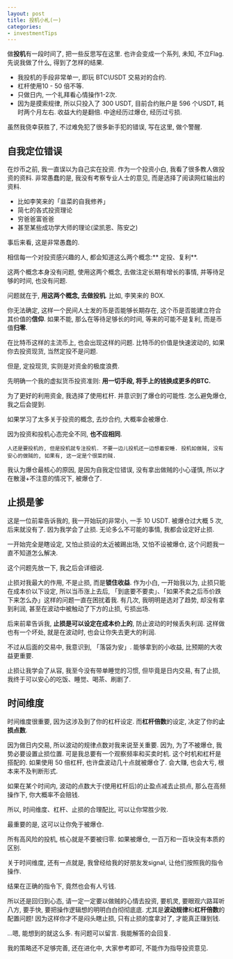 ```yaml
---
layout: post
title: 投机小札(一)
categories:
- investmentTips
---
```


做**投机**有一段时间了, 把一些反思写在这里. 也许会变成一个系列, 未知, 不立Flag.  
先说我做了什么, 得到了怎样的结果. 

- 我投机的手段非常单一, 即玩 BTC\USDT 交易对的合约. 
- 杠杆使用10 - 50 倍不等. 
- 只做日内, 一个礼拜看心情操作1-2次.
- 因为是摸索规律, 所以只投入了 300 USDT, 目前合约账户是 596 个USDT, 耗时两个月左右. 收益大约是翻倍. 中途经历过爆仓, 经历过亏损. 

虽然我侥幸获胜了, 不过难免犯了很多新手犯的错误, 写在这里, 做个警醒. 

## 自我定位错误

在炒币之前, 我一直误以为自己实在投资. 作为一个投资小白, 我看了很多教人做投资的资料. 非常愚蠢的是, 我没有考察专业人士的意见, 而是选择了阅读网红输出的资料.  
- 比如李笑来的「韭菜的自我修养」
- 简七的各式投资理论
- 穷爸爸富爸爸
- 甚至某些成功学大师的理论(梁凯恩、陈安之)
   
事后来看, 这是非常愚蠢的.  

相信每一个对投资感兴趣的人, 都会知道这么两个概念:** 定投、复利**.  

这两个概念本身没有问题, 使用这两个概念, 去做注定长期有增长的事情, 并等待足够的时间, 也没有问题.  

问题就在于, **用这两个概念, 去做投机**. 比如, 李笑来的 BOX.  

你无法确定, 这样一个民间人士发的币是否能够长期存在, 这个币是否能建立符合其价值的**信仰**. 如果不能, 那么在等待足够长的时间, 等来的可能不是复利, 而是币值**归零**. 

在比特币这样的主流币上, 也会出现这样的问题. 比特币的价值是快速波动的, 如果你去投资现货, 当然定投不是问题.  

但是, 定投现货, 实则是对资金的极度浪费.   

先明确一个我的虚拟货币投资准则: **用一切手段, 将手上的钱换成更多的BTC.**

为了更好的利用资金, 我选择了使用杠杆. 并意识到了爆仓的可能性. 怎么避免爆仓, 我之后会提到.  

如果学习了太多关于投资的概念, 去炒合约, 大概率会被爆仓.  

因为投资和投机心态完全不同, **也不应相同**.  

    人还是要投机的, 但是投机就专注投机. 不要一边儿投机还一边想着安睡. 投机如做贼, 没有安心的做贼的, 如果有, 这一定是个很菜的贼.

我认为爆仓最核心的原因, 是因为自我定位错误, 没有拿出做贼的小心谨慎, 所以才在散漫+不注意的情况下, 被爆仓了. 

## 止损是爹

这是一位前辈告诉我的, 我一开始玩的非常小, 一手 10 USDT. 被爆仓过大概 5 次, 后来就没有了. 因为我学会了止损. 无论多么不可能的事情, 我都会设定好止损.  

一开始完全是瞎设定, 又怕止损设的太近被踢出场, 又怕不设被爆仓, 这个问题我一直不知道怎么解决. 

这个问题先放一下, 我之后会详细说.  

止损对我最大的作用, 不是止损, 而是**锁住收益**. 作为小白, 一开始我以为, 止损只能在成本价以下设定, 所以当币涨上去后, 「到底要不要卖」、「如果不卖之后币价跌下来怎么办」这样的问题一直在困扰着我. 有几次, 我明明是选对了趋势, 却没有拿到利润, 甚至在波动中被触动了下方的止损, 亏损出场.  

后来前辈告诉我, **止损是可以设定在成本价上的**, 防止波动的时候丢失利润. 这样做也有一个坏处, 就是在波动时, 也会让你失去更大的利润.  

不过从后面的交易中, 我意识到, 「落袋为安」. 能够拿到的小收益, 比预期的大收益更重要. 

止损让我学会了从容, 我至今没有带单睡觉的习惯, 但毕竟是日内交易, 有了止损, 我终于可以安心的吃饭、睡觉、喝茶、刷剧了.


## 时间维度

时间维度很重要, 因为这涉及到了你的杠杆设定. 而**杠杆倍数**的设定, 决定了你的**止损点数**. 

因为做日内交易, 所以波动的规律点数对我来说至关重要. 因为, 为了不被爆仓, 我势必要设置止损位置. 可是我总要有一个观察频率和买卖时机. 这个时机和杠杆是搭配的. 如果使用 50 倍杠杆, 也许盘波动几十点就被爆仓了. 会大赚, 也会大亏, 根本来不及判断形式.  

如果在某个时间内, 波动的点数大于(使用杠杆后)的止盈点减去止损点, 那么在高频操作下, 你大概率不会赔钱.  

所以, 时间维度、杠杆、止损的合理配比, 可以让你常胜少败. 

最重要的是, 这可以让你免于被爆仓.  

所有高风险的投机, 核心就是不要被归零. 如果被爆仓, 一百万和一百块没有本质的区别.  

关于时间维度, 还有一点就是, 我曾经给我的好朋友发signal, 让他们按照我的指令操作. 

结果在正确的指令下, 竟然也会有人亏钱. 

所以还是回归到心态, 请一定一定要以做贼的心情去投资, 要机灵, 要眼观六路耳听八方, 要手快, 要把操作逻辑想的明明白白彻彻底底. 尤其是**波动规律**和**杠杆倍数**的配置问题! 因为这样你才不是闷头瞎止损, 只有止损的度拿对了, 才能真正赚到钱.


...嗯, 能想到的就这么多. 有问题可以留言. 我能解答的会回复.  

我的策略还不足够完善, 还在进化中, 大家参考即可, 不能作为指导投资意见. 

